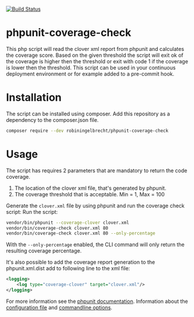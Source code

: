 [![Build Status](https://travis-ci.org/richardregeer/phpunit-coverage-check.svg?branch=master)](https://travis-ci.org/richardregeer/phpunit-coverage-check)

# phpunit-coverage-check
This php script will read the clover xml report from phpunit and calculates the coverage score. Based on the given threshold the script will exit ok of the coverage is higher then the threshold or exit with code 1 if the coverage is lower then the threshold.
This script can be used in your continuous deployment environment or for example added to a pre-commit hook.

# Installation
The script can be installed using composer. Add this repository as a dependency to the composer.json file.

```bash
composer require --dev robiningelbrecht/phpunit-coverage-check
```

# Usage
The script has requires 2 parameters that are mandatory to return the code coverage.

1. The location of the clover xml file, that's generated by phpunit.
2. The coverage threshold that is acceptable. Min = 1, Max = 100

Generate the `clover.xml` file by using phpunit and run the coverage check script:
Run the script:

```bash
vendor/bin/phpunit --coverage-clover clover.xml
vendor/bin/coverage-check clover.xml 80
vendor/bin/coverage-check clover.xml 80 --only-percentage
```

With the `--only-percentage` enabled, the CLI command will only return the resulting coverage percentage.

It's also possible to add the coverage report generation to the phpunit.xml.dist add to following line to the xml file:

```xml
<logging>
    <log type="coverage-clover" target="clover.xml"/>
</logging>
```

For more information see the [phpunit documentation](https://phpunit.de/manual/5.3/en/index.html).
Information about the [configuration file](https://phpunit.de/manual/5.3/en/appendixes.configuration.html#appendixes.configuration) and [commandline options](https://phpunit.de/manual/current/en/textui.html#textui.clioptions).
